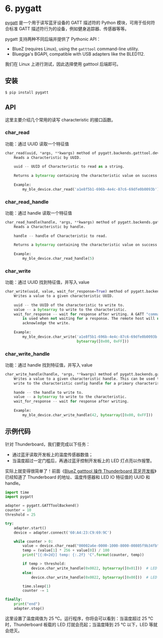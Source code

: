 # 6. pygatt

[pygatt](https://github.com/peplin/pygatt) 是一个用于读写蓝牙设备的 GATT 描述符的 Python 模块，可用于任何符合标准 GATT 描述符行为的设备，例如健身追踪器、传感器等等。

pygatt 支持两种不同后端并提供了 Pythonic API：

- BlueZ (requires Linux), using the `gatttool` command-line utility.
- Bluegiga's BGAPI, compatible with USB adapters like the BLED112.

我们在 Linux 上进行测试，因此选择使用 gatttool 后端即可。



## 安装

```shell
$ pip install pygatt
```



## API

这里主要介绍几个常用的读写 characteristic 的接口函数。

### char_read

功能：通过 UUID 读取一个特征值

```python
char_read(uuid, *args, **kwargs) method of pygatt.backends.gatttool.device.GATTToolBLEDevice instance
    Reads a Characteristic by UUID.
    
    uuid -- UUID of Characteristic to read as a string.
    
    Returns a bytearray containing the characteristic value on success.
    
    Example:
        my_ble_device.char_read('a1e8f5b1-696b-4e4c-87c6-69dfe0b0093b')
```

### char_read_handle

功能：通过 handle 读取一个特征值

```python
char_read_handle(handle, *args, **kwargs) method of pygatt.backends.gatttool.device.GATTToolBLEDevice instance
    Reads a Characteristic by handle.
    
    handle -- handle of Characteristic to read.
    
    Returns a bytearray containing the characteristic value on success.
    
    Example:
        my_ble_device.char_read_handle(5)
```

### char_write

功能：通过 UUID 找到特征值，并写入 value

```python
char_write(uuid, value, wait_for_response=True) method of pygatt.backends.gatttool.device.GATTToolBLEDevice instance
    Writes a value to a given characteristic UUID.
    
    uuid -- the UUID of the characteristic to write to.
    value -- a bytearray to write to the characteristic.
    wait_for_response -- wait for response after writing. A GATT "command"
        is used when not waiting for a response. The remote host will not
        acknowledge the write.
    
    Example:
        my_ble_device.char_write('a1e8f5b1-696b-4e4c-87c6-69dfe0b0093b',
                                 bytearray([0x00, 0xFF]))
```

### char_write_handle

功能：通过 handle 找到特征值，并写入 value

```python
char_write_handle(handle, *args, **kwargs) method of pygatt.backends.gatttool.device.GATTToolBLEDevice instance
    Writes a value to a given characteristic handle. This can be used to
    write to the characteristic config handle for a primary characteristic.
    
    hande -- the handle to write to.
    value -- a bytearray to write to the characteristic.
    wait_for_response -- wait for response after writing.
    
    Example:
        my_ble_device.char_write_handle(42, bytearray([0x00, 0xFF]))
```



## 示例代码

针对 Thunderboard，我们要完成以下任务：

- 通过蓝牙读取开发板上的温度传感器数值；
- 当温度超过一定门槛后，再通过蓝牙控制开发板上的 LED 灯点亮以作报警。

实际上就变得很简单了！前面《[BlueZ gatttool 操作 Thunderboard 蓝牙开发板](https://luhuadong.blog.csdn.net/article/details/112307074)》已经知道了 Thunderboard 的地址、温度传感器和 LED IO 特征值的 UUID 和 handle。

```python
import time
import pygatt

adapter = pygatt.GATTToolBackend()
counter = 10
threshold = 25

try:
    adapter.start()
    device = adapter.connect('60:A4:23:C9:69:9C')

    while counter > 0:
        value = device.char_read("00002a6e-0000-1000-8000-00805f9b34fb")
        temp = (value[1] * 256 + value[0]) / 100
        print("[{:0>2d}] temp: {:.2f} 'C".format(counter, temp))

        if temp > threshold:
            device.char_write_handle(0x0022, bytearray([0x01]))  # LED on
        else:
            device.char_write_handle(0x0022, bytearray([0x00]))  # LED off

        time.sleep(1)
        counter -= 1

finally:
    print("end")
    adapter.stop()
```

这里设置了温度阈值为 25 ℃。运行程序，你将会可以看到：当温度超过 25 ℃ 时，Thunderboard 板载的 LED 灯就会亮起；当温度降到 25 ℃ 以下，LED 等就会熄灭。

